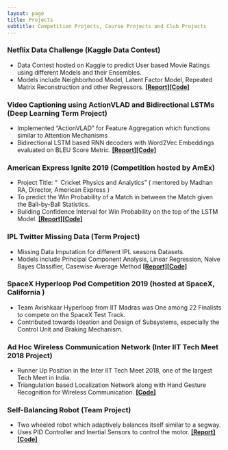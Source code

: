 ```yaml
---
layout: page
title: Projects
subtitle: Competition Projects, Course Projects and Club Projects
---
```



### Netflix Data Challenge (Kaggle Data Contest) 

- Data Contest hosted on Kaggle to predict User based Movie Ratings using different Models and their Ensembles. 
- Models include Neighborhood Model, Latent Factor Model, Repeated Matrix Reconstruction and other 
Regressors. 
[**[Report]**](https://drive.google.com/open?id=1B1sZBLXwCHY5BlSqfFWK2zvcFnqPJDkX)[**[Code]**](https://github.com/ruc98/Netflix_Data_Challenge)


### Video Captioning using ActionVLAD and Bidirectional LSTMs (Deep Learning Term Project)
- Implemented “ActionVLAD” for Feature Aggregation which functions similar to Attention Mechanisms  
- Bidirectional LSTM based RNN decoders with Word2Vec Embeddings evaluated on BLEU Score Metric. 
[**[Report]**](https://drive.google.com/open?id=1QcMIkIxj7tjBWcKKjaOfKFwXYzYvI4QU)[**[Code]**](https://github.com/ruc98/Video_Captioning_using_ActionVLAD_and_Bidirectional_LSTMs)

### American Express Ignite 2019 (Competition hosted by AmEx)

- Project Title: “ ​ Cricket Physics and Analytics” (​ mentored by ​ Madhan RA, Director, American Express​ )   
- To predict the Win Probability of a Match in between the Match given the Ball-by-Ball Statistics. 
- Building Confidence Interval for Win Probability on the top of the LSTM Model. 
[**[Report]**](https://drive.google.com/open?id=19g7S-P7vYViG85cPZPhGIQDMKCED6JJS)[**[Code]**](https://github.com/ruc98/American_Express_Ignite_2019_Challenge)

### IPL Twitter Missing Data (Term Project) 
- Missing Data Imputation for different IPL seasons Datasets. 
- Models include Principal Component Analysis, Linear Regression, Naive Bayes Classifier, Casewise Average 
Method 
[**[Report]**](https://drive.google.com/open?id=1fjm1Aw8xatVkcmsc0WqkMSGGOkR5fCLI)[**[Code]**](https://github.com/ruc98/MFDS_course_project)


### SpaceX Hyperloop Pod Competition 2019 (hosted at SpaceX, ​ California​ ) 
- Team Avishkaar Hyperloop from IIT Madras was One among 22 Finalists to compete on the SpaceX Test Track. 
- Contributed towards Ideation and Design of Subsystems, especially the Control Unit and Braking Mechanism. 


### Ad Hoc Wireless Communication Network (Inter IIT Tech Meet 2018 Project) 
- Runner Up Position in the Inter IIT Tech Meet 2018, one of the largest Tech Meet in India. 
- Triangulation based Localization Network along with Hand Gesture Recognition for Wireless Communication. 
[**[Code]**](https://github.com/ruc98/Ad_Hoc_Wireless_Communication_Network)


### Self-Balancing Robot (Team Project)   
- Two wheeled robot which adaptively balances itself similar to a segway. 
- Uses PID Controller and Inertial Sensors to control the motor. 
[**[Report]**](https://drive.google.com/open?id=1J3YCmkEtjTdAsun0rTq42q-OC0quKCBg)[**[Code]**](https://github.com/ruc98/Self_Balancing_Bot)
